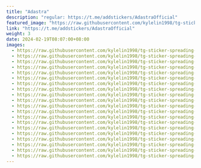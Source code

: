 ```yaml
---
title: "Adastra"
description: "regular: https://t.me/addstickers/AdastraOfficial"
featured_image: "https://raw.githubusercontent.com/kylelin1998/tg-sticker-spreading-worldwide-images/main/img/43a05dca-66da-4190-9841-b3333ab68cc0.jpg"
link: "https://t.me/addstickers/AdastraOfficial"
weight: 3
date: 2024-02-19T08:07:00+08:00
images:
  - https://raw.githubusercontent.com/kylelin1998/tg-sticker-spreading-worldwide-images/main/img/43a05dca-66da-4190-9841-b3333ab68cc0.jpg
  - https://raw.githubusercontent.com/kylelin1998/tg-sticker-spreading-worldwide-images/main/img/1851e17a-a8dc-40be-a70f-fc360a03e3e4.jpg
  - https://raw.githubusercontent.com/kylelin1998/tg-sticker-spreading-worldwide-images/main/img/c46b0676-5db7-4beb-bdd5-1f750ad77362.jpg
  - https://raw.githubusercontent.com/kylelin1998/tg-sticker-spreading-worldwide-images/main/img/b1ace4c4-c9c6-4cdd-bbd3-bf94b3d47349.jpg
  - https://raw.githubusercontent.com/kylelin1998/tg-sticker-spreading-worldwide-images/main/img/af073680-89b1-45df-9d0c-1a74c1e26ab5.jpg
  - https://raw.githubusercontent.com/kylelin1998/tg-sticker-spreading-worldwide-images/main/img/51596920-49c9-49a2-a1b1-264da12b9e75.jpg
  - https://raw.githubusercontent.com/kylelin1998/tg-sticker-spreading-worldwide-images/main/img/45a9b35e-83ac-4994-be09-e789ed9f9219.jpg
  - https://raw.githubusercontent.com/kylelin1998/tg-sticker-spreading-worldwide-images/main/img/7a1b8c0c-629c-474f-87c4-fb94030b5375.jpg
  - https://raw.githubusercontent.com/kylelin1998/tg-sticker-spreading-worldwide-images/main/img/123cfdf9-a0f5-4e66-b0a5-852f3c1709d5.jpg
  - https://raw.githubusercontent.com/kylelin1998/tg-sticker-spreading-worldwide-images/main/img/1152d44a-a737-4b81-b37a-ae6fa2d9fdab.jpg
  - https://raw.githubusercontent.com/kylelin1998/tg-sticker-spreading-worldwide-images/main/img/0366aa68-abc6-49a2-8138-cb5096f8e127.jpg
  - https://raw.githubusercontent.com/kylelin1998/tg-sticker-spreading-worldwide-images/main/img/4db8a9e4-9d85-4c53-b90b-1315377bed4a.jpg
  - https://raw.githubusercontent.com/kylelin1998/tg-sticker-spreading-worldwide-images/main/img/61336a15-6dfe-4a67-9e58-5ca72568eaa3.jpg
  - https://raw.githubusercontent.com/kylelin1998/tg-sticker-spreading-worldwide-images/main/img/1a3c5a4f-3542-4ffc-9101-8d55673a4b73.jpg
  - https://raw.githubusercontent.com/kylelin1998/tg-sticker-spreading-worldwide-images/main/img/503faa20-4a9b-4d7d-81cf-517b9339d1cb.jpg
  - https://raw.githubusercontent.com/kylelin1998/tg-sticker-spreading-worldwide-images/main/img/81e9e36e-9d8d-4d66-bf01-96b6a24557af.jpg
  - https://raw.githubusercontent.com/kylelin1998/tg-sticker-spreading-worldwide-images/main/img/2a973187-eb10-4919-a6e4-d8a5ae3f3e3d.jpg
  - https://raw.githubusercontent.com/kylelin1998/tg-sticker-spreading-worldwide-images/main/img/2ebeec4f-858d-4ec7-a820-2dd885ffb3d0.jpg
  - https://raw.githubusercontent.com/kylelin1998/tg-sticker-spreading-worldwide-images/main/img/b935e62f-a6b2-450c-86ba-dda50c050a1d.jpg
  - https://raw.githubusercontent.com/kylelin1998/tg-sticker-spreading-worldwide-images/main/img/4594ced7-c5b3-40ee-b94a-53a85c122eca.jpg
---
```

